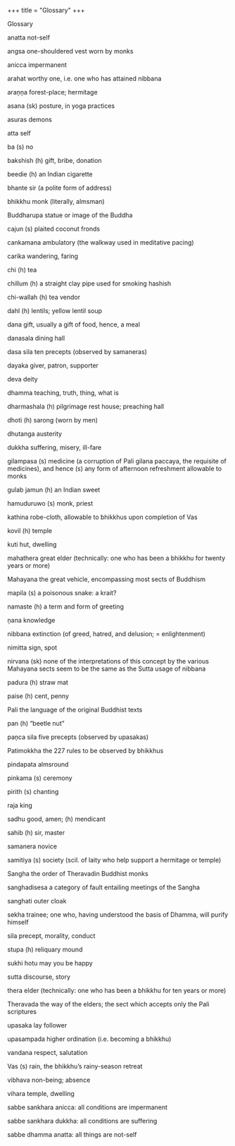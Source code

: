 +++
title = "Glossary"
+++

Glossary


anatta     not-self

angsa     one-shouldered vest worn by monks

anicca     impermanent

arahat     worthy one, i.e. one who has attained nibbana

araņņa     forest-place; hermitage

asana     (sk) posture, in yoga practices

asuras     demons

atta          self

ba          (s) no

bakshish     (h) gift, bribe, donation

beedie     (h) an Indian cigarette

bhante     sir (a polite form of address)

bhikkhu     monk (literally, almsman)

Buddharupa     statue or image of the Buddha

cajun     (s) plaited coconut fronds

cankamana     ambulatory (the walkway used in meditative pacing)

carika     wandering, faring

chi     (h) tea

chillum     (h) a straight clay pipe used for smoking hashish

chi-wallah     (h) tea vendor

dahl     (h) lentils; yellow lentil soup

dana     gift, usually a gift of food, hence, a meal

danasala     dining hall

dasa sila     ten precepts (observed by samaneras)

dayaka     giver, patron, supporter

deva     deity

dhamma     teaching, truth, thing, what is

dharmashala     (h) pilgrimage rest house; preaching hall

dhoti     (h) sarong (worn by men)

dhutanga     austerity

dukkha     suffering, misery, ill-fare

gilampasa     (s) medicine (a corruption of Pali gilana paccaya, the requisite of medicines), and hence (s) any form of afternoon refreshment allowable to monks

gulab jamun     (h) an Indian sweet

hamuduruwo     (s) monk, priest

kathina     robe-cloth, allowable to bhikkhus upon completion of Vas

kovil     (h) temple

kuti     hut, dwelling

mahathera     great elder (technically: one who has been a bhikkhu for twenty years or more)

Mahayana     the great vehicle, encompassing most sects of Buddhism

mapila     (s) a poisonous snake: a krait?

namaste     (h) a term and form of greeting

ņana     knowledge

nibbana     extinction (of greed, hatred, and delusion; = enlightenment)

nimitta     sign, spot

nirvana     (sk) none of the interpretations of this concept by the various Mahayana sects seem to be the same as the Sutta usage of nibbana

padura     (h) straw mat

paise     (h) cent, penny

Pali     the language of the original Buddhist texts

pan     (h) “beetle nut”

paņca sila     five precepts (observed by upasakas)

Patimokkha     the 227 rules to be observed by bhikkhus

pindapata     almsround

pinkama     (s) ceremony

pirith     (s) chanting

raja     king

sadhu     good, amen; (h) mendicant

sahib     (h) sir, master

samanera     novice

samitiya     (s) society (scil. of laity who help support a hermitage or temple)

Sangha     the order of Theravadin Buddhist monks

sanghadisesa     a category of fault entailing meetings of the Sangha

sanghati     outer cloak

sekha     trainee; one who, having understood the basis of Dhamma, will purify himself

sila     precept, morality, conduct

stupa     (h) reliquary mound

sukhi hotu     may you be happy

sutta     discourse, story

thera     elder (technically: one who has been a bhikkhu for ten years or more)

Theravada     the way of the elders; the sect which accepts only the Pali scriptures

upasaka     lay follower

upasampada     higher ordination (i.e. becoming a bhikkhu)

vandana     respect, salutation

Vas     (s) rain, the bhikkhu’s rainy-season retreat

vibhava     non-being; absence

vihara     temple, dwelling

sabbe sankhara anicca: all conditions are impermanent

sabbe sankhara dukkha: all conditions are suffering

sabbe dhamma anatta: all things are not-self

